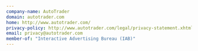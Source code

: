 ```yaml
---
company-name: AutoTrader
domain: autotrader.com
home: http://www.autotrader.com/
privacy-policy: http://www.autotrader.com/legal/privacy-statement.xhtml
email: privacy@autotrader.com
member-of: "Interactive Advertising Bureau (IAB)"
---
```




